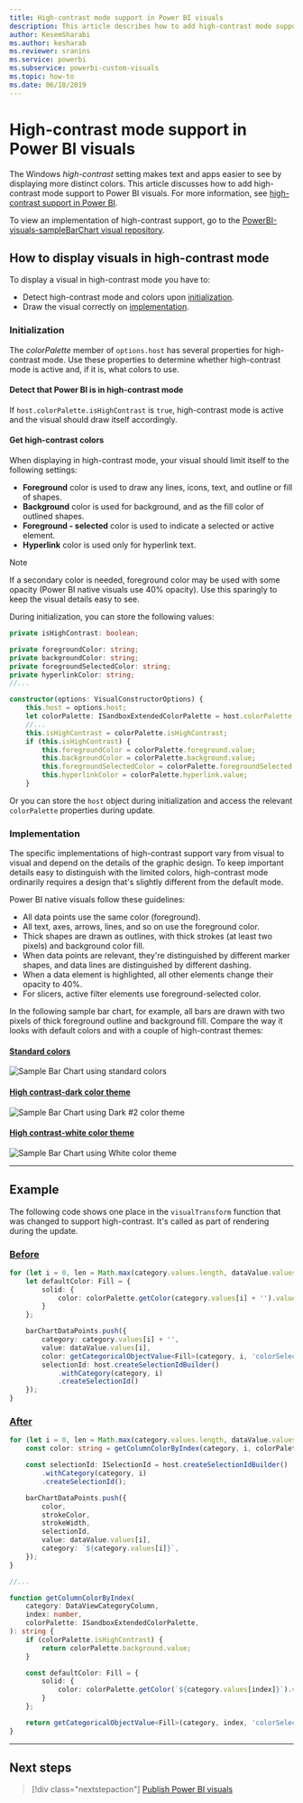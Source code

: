 ```yaml
---
title: High-contrast mode support in Power BI visuals
description: This article describes how to add high-contrast mode support to Power BI visuals.
author: KesemSharabi
ms.author: kesharab
ms.reviewer: sranins
ms.service: powerbi
ms.subservice: powerbi-custom-visuals
ms.topic: how-to
ms.date: 06/18/2019
---
```


# High-contrast mode support in Power BI visuals

The Windows *high-contrast* setting makes text and apps easier to see by displaying more distinct colors. This article discusses how to add high-contrast mode support to Power BI visuals. For more information, see [high-contrast support in Power BI](../../create-reports/desktop-accessibility-creating-reports#high-contrast-color-view).

To view an implementation of high-contrast support, go to the [PowerBI-visuals-sampleBarChart visual repository](https://github.com/Microsoft/PowerBI-visuals-sampleBarChart/commit/61011c82b66ca0d3321868f1d089c65101ca42e6).

## How to display visuals in high-contrast mode

To display a visual in high-contrast mode you have to:

* Detect high-contrast mode and colors upon [initialization](#initialization).
* Draw the visual correctly on [implementation](#implementation).

### Initialization

The *colorPalette* member of `options.host` has several properties for high-contrast mode. Use these properties to determine whether high-contrast mode is active and, if it is, what colors to use.

#### Detect that Power BI is in high-contrast mode

If `host.colorPalette.isHighContrast` is `true`, high-contrast mode is active and the visual should draw itself accordingly.

#### Get high-contrast colors

When displaying in high-contrast mode, your visual should limit itself to the following settings:

* **Foreground** color is used to draw any lines, icons, text, and outline or fill of shapes.
* **Background** color is used for background, and as the fill color of outlined shapes.
* **Foreground - selected** color is used to indicate a selected or active element.
* **Hyperlink** color is used only for hyperlink text.

> [!NOTE]
> If a secondary color is needed, foreground color may be used with some opacity (Power BI native visuals use 40% opacity). Use this sparingly to keep the visual details easy to see.

During initialization, you can store the following values:

```typescript
private isHighContrast: boolean;

private foregroundColor: string;
private backgroundColor: string;
private foregroundSelectedColor: string;
private hyperlinkColor: string;
//...

constructor(options: VisualConstructorOptions) {
    this.host = options.host;
    let colorPalette: ISandboxExtendedColorPalette = host.colorPalette;
    //...
    this.isHighContrast = colorPalette.isHighContrast;
    if (this.isHighContrast) {
        this.foregroundColor = colorPalette.foreground.value;
        this.backgroundColor = colorPalette.background.value;
        this.foregroundSelectedColor = colorPalette.foregroundSelected.value;
        this.hyperlinkColor = colorPalette.hyperlink.value;
    }
```

Or you can store the `host` object during initialization and access the relevant `colorPalette` properties during update.

### Implementation

The specific implementations of high-contrast support vary from visual to visual and depend on the details of the graphic design. To keep important details easy to distinguish with the limited colors, high-contrast mode ordinarily requires a design that's slightly different from the default mode.

Power BI native visuals follow these guidelines:

* All data points use the same color (foreground).
* All text, axes, arrows, lines, and so on use the foreground color.
* Thick shapes are drawn as outlines, with thick strokes (at least two pixels) and background color fill.
* When data points are relevant, they're distinguished by different marker shapes, and data lines are distinguished by different dashing.
* When a data element is highlighted, all other elements change their opacity to 40%.
* For slicers, active filter elements use foreground-selected color.

In the following sample bar chart, for example, all bars are drawn with two pixels of thick foreground outline and background fill. Compare the way it looks with default colors and with a couple of high-contrast themes:

#### [Standard colors](#tab/Standard)

![Sample Bar Chart using standard colors](media/high-contrast-support/hc-samplebarchart-standard.png)

#### [High contrast-dark color theme](#tab/Dark)

![Sample Bar Chart using *Dark #2* color theme](media/high-contrast-support/hc-samplebarchart-dark2.png)

#### [High contrast-white color theme](#tab/White)

![Sample Bar Chart using *White* color theme](media/high-contrast-support/hc-samplebarchart-white.png)

---

## Example

The following code shows one place in the `visualTransform` function that was changed to support high-contrast. It's called as part of rendering during the update.

### [Before](#tab/NoHighContrast)

```typescript
for (let i = 0, len = Math.max(category.values.length, dataValue.values.length); i < len; i++) {
    let defaultColor: Fill = {
        solid: {
            color: colorPalette.getColor(category.values[i] + '').value
        }
    };

    barChartDataPoints.push({
        category: category.values[i] + '',
        value: dataValue.values[i],
        color: getCategoricalObjectValue<Fill>(category, i, 'colorSelector', 'fill', defaultColor).solid.color,
        selectionId: host.createSelectionIdBuilder()
            .withCategory(category, i)
            .createSelectionId()
    });
}
```

### [After](#tab/HighContrast)

```typescript
for (let i = 0, len = Math.max(category.values.length, dataValue.values.length); i < len; i++) {
    const color: string = getColumnColorByIndex(category, i, colorPalette);

    const selectionId: ISelectionId = host.createSelectionIdBuilder()
        .withCategory(category, i)
        .createSelectionId();

    barChartDataPoints.push({
        color,
        strokeColor,
        strokeWidth,
        selectionId,
        value: dataValue.values[i],
        category: `${category.values[i]}`,
    });
}

//...

function getColumnColorByIndex(
    category: DataViewCategoryColumn,
    index: number,
    colorPalette: ISandboxExtendedColorPalette,
): string {
    if (colorPalette.isHighContrast) {
        return colorPalette.background.value;
    }

    const defaultColor: Fill = {
        solid: {
            color: colorPalette.getColor(`${category.values[index]}`).value,
        }
    };

    return getCategoricalObjectValue<Fill>(category, index, 'colorSelector', 'fill', defaultColor).solid.color;
}
```

---

## Next steps

>[!div class="nextstepaction"]
>[Publish Power BI visuals](office-store.md)
